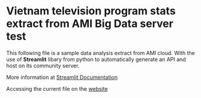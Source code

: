 <h1>Vietnam television program stats extract from AMI Big Data server test</h1>
This following file is a sample data analysis extract from AMI cloud.
With the use of <b>Streamlit</b> libary from python to automatically generate an API and host on its community server.

More information at [Streamlit Documentation](https://docs.streamlit.io/)

Accessing the current file on the [website](https://dataami.streamlit.app/)
